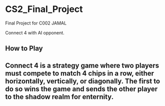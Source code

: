 # CS2_Final_Project
Final Project for C002 JAMAL 

Connect 4 with AI opponent.

<h2>  
  How to Play
<h2/>

Connect 4 is a strategy game where two players must compete to match 4 chips in a row, either horizontally, vertically, or      diagonally.
The first to do so wins the game and sends the other player to the shadow realm for enternity. 
